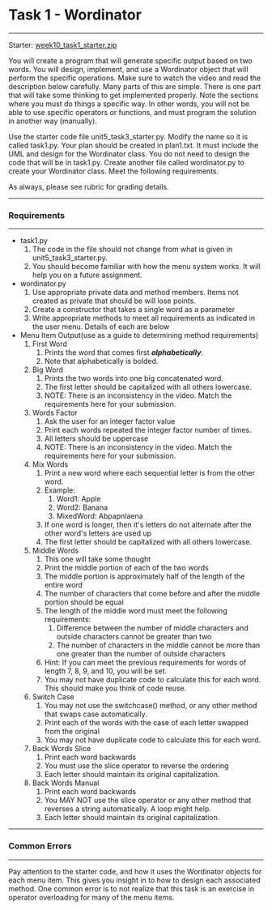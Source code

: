 # Task 1 - Wordinator
---
Starter: [week10_task1_starter.zip](https://github.com/drewriker/USU-CS-1400/files/6283504/week10_task1_starter.zip)


You will create a program that will generate specific output based on two words. You will design, implement, and use a Wordinator object that will perform the specific operations. Make sure to watch the video and read the description below carefully. Many parts of this are simple. There is one part that will take some thinking to get implemented properly. Note the sections where you must do things a specific way. In other words, you will not be able to use specific operators or functions, and must program the solution in another way (manually).

Use the starter code file unit5_task3_starter.py. Modify the name so it is called task1.py. Your plan should be created in plan1.txt. It must include the UML and design for the Wordinator class. You do not need to design the code that will be in task1.py. Create another file called wordinator.py to create your Wordinator class. Meet the following requirements. 

As always, please see rubric for grading details.

---
### Requirements
---
* task1.py
    1. The code in the file should not change from what is given in unit5_task3_starter.py.
    1. You should become familiar with how the menu system works. It will help you on a future assignment.
* wordinator.py
    1. Use appropriate private data and method members. Items not created as private that should be will lose points.
    1. Create a constructor that takes a single word as a parameter
    1. Write appropriate methods to meet all requirements as indicated in the user menu. Details of each are below
* Menu Item Output(use as a guide to determining method requirements)
    1. First Word
        1. Prints the word that comes first ***alphabetically***. 
        1. Note that alphabetically is bolded.
    1. Big Word
        1. Prints the two words into one big concatenated word.
        1. The first letter should be capitalized with all others lowercase.
        1. NOTE: There is an inconsistency in the video. Match the requirements here for your submission.
    3. Words Factor
        1. Ask the user for an integer factor value
        1. Print each words repeated the integer factor number of times.
        1. All letters should be uppercase
        1. NOTE: There is an inconsistency in the video. Match the requirements here for your submission.
    4. Mix Words
        1. Print a new word where each sequential letter is from the other word.
        1. Example:
            1. Word1: Apple
            1. Word2: Banana
            1. MixedWord: Abpapnlaena
        1. If one word is longer, then it's letters do not alternate after the other word's letters are used up
        1. The first letter should be capitalized with all others lowercase.
    5. Middle Words
        1. This one will take some thought
        1. Print the middle portion of each of the two words
        1. The middle portion is approximately half of the length of the entire word
        1. The number of characters that come before and after the middle portion should be equal
        1. The length of the middle word must meet the following requirements:
            1. Difference between the number of middle characters and outside characters cannot be greater than two
            1. The number of characters in the middle cannot be more than one greater than the number of outside characters
        1. Hint: If you can meet the previous requirements for words of length 7, 8, 9, and 10, you will be set.
        1. You may not have duplicate code to calculate this for each word. This should make you think of code reuse.
    6. Switch Case
        1. You may not use the switchcase() method, or any other method that swaps case automatically.
        1. Print each of the words with the case of each letter swapped from the original
        1. You may not have duplicate code to calculate this for each word.
    7. Back Words Slice
        1. Print each word backwards
        1. You must use the slice operator to reverse the ordering
        1. Each letter should maintain its original capitalization.
    8. Back Words Manual
        1. Print each word backwards
        1. You MAY NOT use the slice operator or any other method that reverses a string automatically. A loop might help.
        1. Each letter should maintain its original capitalization.

---
### Common Errors
---

Pay attention to the starter code, and how it uses the Wordinator objects for each menu item. This gives you insight in to how to design each associated method. One common error is to not realize that this task is an exercise in operator overloading for many of the menu items.
